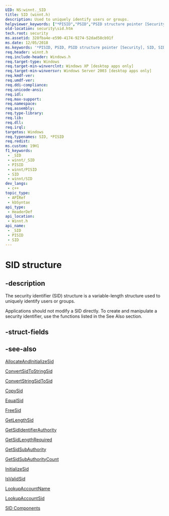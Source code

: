 ```yaml
---
UID: NS:winnt._SID
title: SID (winnt.h)
description: Used to uniquely identify users or groups.
helpviewer_keywords: ["*PISID","PSID","PSID structure pointer [Security]","SID","SID structure [Security]","_SID","_win32_sid_str","security.sid","winnt/PSID","winnt/SID"]
old-location: security\sid.htm
tech.root: security
ms.assetid: 328fba4e-e590-4174-9274-52dad58cb91f
ms.date: 12/05/2018
ms.keywords: '*PISID, PSID, PSID structure pointer [Security], SID, SID structure [Security], _SID, _win32_sid_str, security.sid, winnt/PSID, winnt/SID'
req.header: winnt.h
req.include-header: Windows.h
req.target-type: Windows
req.target-min-winverclnt: Windows XP [desktop apps only]
req.target-min-winversvr: Windows Server 2003 [desktop apps only]
req.kmdf-ver: 
req.umdf-ver: 
req.ddi-compliance: 
req.unicode-ansi: 
req.idl: 
req.max-support: 
req.namespace: 
req.assembly: 
req.type-library: 
req.lib: 
req.dll: 
req.irql: 
targetos: Windows
req.typenames: SID, *PISID
req.redist: 
ms.custom: 19H1
f1_keywords:
 - _SID
 - winnt/_SID
 - PISID
 - winnt/PISID
 - SID
 - winnt/SID
dev_langs:
 - c++
topic_type:
 - APIRef
 - kbSyntax
api_type:
 - HeaderDef
api_location:
 - Winnt.h
api_name:
 - _SID
 - PISID
 - SID
---
```


# SID structure


## -description

The security identifier (SID) structure is a variable-length structure used to uniquely identify users or groups.
			

Applications should not modify a SID directly. To create and manipulate a security identifier, use the functions listed in the See Also section.

## -struct-fields

## -see-also

<a href="/windows/desktop/api/securitybaseapi/nf-securitybaseapi-allocateandinitializesid">AllocateAndInitializeSid</a>



<a href="/windows/desktop/api/sddl/nf-sddl-convertsidtostringsida">ConvertSidToStringSid</a>



<a href="/windows/desktop/api/sddl/nf-sddl-convertstringsidtosida">ConvertStringSidToSid</a>



<a href="/windows/desktop/api/securitybaseapi/nf-securitybaseapi-copysid">CopySid</a>



<a href="/windows/desktop/api/securitybaseapi/nf-securitybaseapi-equalsid">EqualSid</a>



<a href="/windows/desktop/api/securitybaseapi/nf-securitybaseapi-freesid">FreeSid</a>



<a href="/windows/desktop/api/securitybaseapi/nf-securitybaseapi-getlengthsid">GetLengthSid</a>



<a href="/windows/desktop/api/securitybaseapi/nf-securitybaseapi-getsididentifierauthority">GetSidIdentifierAuthority</a>



<a href="/windows/desktop/api/securitybaseapi/nf-securitybaseapi-getsidlengthrequired">GetSidLengthRequired</a>



<a href="/windows/desktop/api/securitybaseapi/nf-securitybaseapi-getsidsubauthority">GetSidSubAuthority</a>



<a href="/windows/desktop/api/securitybaseapi/nf-securitybaseapi-getsidsubauthoritycount">GetSidSubAuthorityCount</a>



<a href="/windows/desktop/api/securitybaseapi/nf-securitybaseapi-initializesid">InitializeSid</a>



<a href="/windows/desktop/api/securitybaseapi/nf-securitybaseapi-isvalidsid">IsValidSid</a>



<a href="/windows/desktop/api/winbase/nf-winbase-lookupaccountnamea">LookupAccountName</a>



<a href="/windows/desktop/api/winbase/nf-winbase-lookupaccountsida">LookupAccountSid</a>



<a href="/windows/desktop/SecAuthZ/sid-components">SID Components</a>

